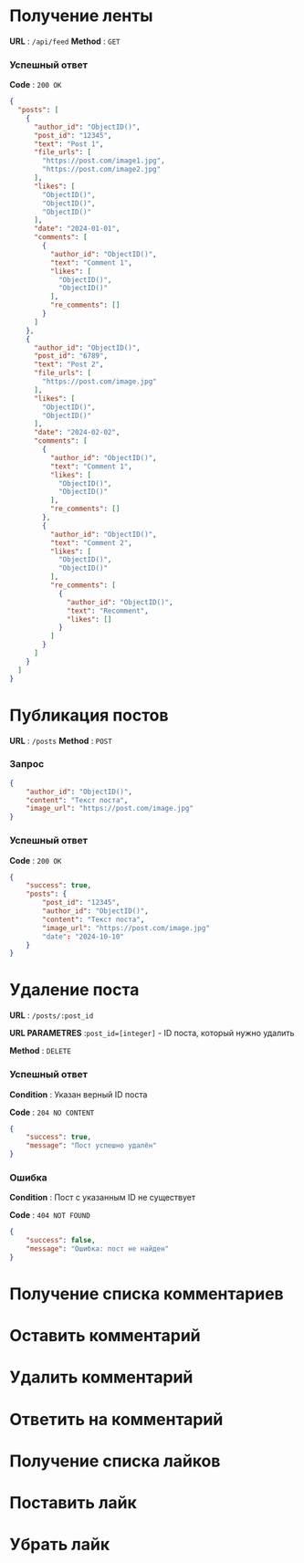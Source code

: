 # Получение ленты
**URL** : `/api/feed`
**Method** : `GET`


### Успешный ответ

**Code** : `200 OK`


```json
{
  "posts": [
    {
      "author_id": "ObjectID()",
      "post_id": "12345",
      "text": "Post 1",
      "file_urls": [
        "https://post.com/image1.jpg",
        "https://post.com/image2.jpg"
      ],
      "likes": [
        "ObjectID()",
        "ObjectID()",
        "ObjectID()"
      ],
      "date": "2024-01-01",
      "comments": [
        {
          "author_id": "ObjectID()",
          "text": "Comment 1",
          "likes": [
            "ObjectID()",
            "ObjectID()"
          ],
          "re_comments": []
        }
      ]
    },
    {
      "author_id": "ObjectID()",
      "post_id": "6789",
      "text": "Post 2",
      "file_urls": [
        "https://post.com/image.jpg"
      ],
      "likes": [
        "ObjectID()",
        "ObjectID()"
      ],
      "date": "2024-02-02",
      "comments": [
        {
          "author_id": "ObjectID()",
          "text": "Comment 1",
          "likes": [
            "ObjectID()",
            "ObjectID()"
          ],
          "re_comments": []
        },
        {
          "author_id": "ObjectID()",
          "text": "Comment 2",
          "likes": [
            "ObjectID()",
            "ObjectID()"
          ],
          "re_comments": [
            {
              "author_id": "ObjectID()",
              "text": "Recomment",
              "likes": []
            }
          ]
        }
      ]
    }
  ]
}
```


# Публикация постов

**URL** : `/posts`
**Method** : `POST`

### Запрос

```json
{
    "author_id": "ObjectID()",
    "content": "Текст поста",
    "image_url": "https://post.com/image.jpg" 
}
```
### Успешный ответ

**Code** : `200 OK`
```json
{
    "success": true,
    "posts": {
        "post_id": "12345",
        "author_id": "ObjectID()",
        "content": "Текст поста",
        "image_url": "https://post.com/image.jpg" 
        "date": "2024-10-10"
    }
}
```

# Удаление поста

**URL** : `/posts/:post_id`

**URL PARAMETRES** :`post_id=[integer]` - ID поста, который нужно удалить

**Method** : `DELETE`

### Успешный ответ

**Condition** : Указан верный ID поста

**Code** : `204 NO CONTENT`

```json
{
    "success": true,
    "message": "Пост успешно удалён"
}
```
### Ошибка

**Condition** : Пост с указанным ID не существует

**Code** : `404 NOT FOUND`

```json
{
    "success": false,
    "message": "Ошибка: пост не найден"
}
```



# Получение списка комментариев
# Оставить комментарий
# Удалить комментарий
# Ответить на комментарий
# Получение списка лайков
# Поставить лайк
# Убрать лайк
